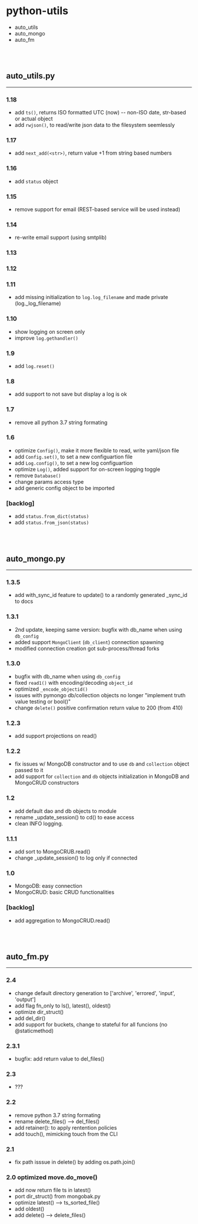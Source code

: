 # python-utils
- auto_utils
- auto_mongo
- auto_fm


<br><br>

## auto_utils.py
---

### 1.18
- add `ts()`, returns ISO formatted UTC (now) -- non-ISO date, str-based or actual object
- add `rwjson()`, to read/write json data to the filesystem seemlessly

### 1.17
- add `next_add(<str>)`, return value +1 from string based numbers

### 1.16
- add `status` object

### 1.15
- remove support for email (REST-based service will be used instead)

### 1.14
- re-write email support (using smtplib)

### 1.13
### 1.12

### 1.11
- add missing initialization to `log.log_filename` and made private (log._log_filename)

### 1.10
- show logging on screen only
- improve `log.gethandler()`

### 1.9
- add `log.reset()`

### 1.8
- add support to not save but display a log is ok

### 1.7
- remove all python 3.7 string formating

### 1.6
- optimize `Config()`, make it more flexible to read, write yaml/json file
- add `Config.set()`, to set a new configuartion file
- add `Log.config()`, to set a new log configuartion
- optimize `Log()`, added support for on-screen logging toggle
- remove `Database()`
- change params access type
- add generic config object to be imported

### [backlog]
- add `status.from_dict(status)`
- add `status.from_json(status)`


<br><br>

## auto_mongo.py
---

### 1.3.5
- add with_sync_id feature to update() to a randomly generated _sync_id to docs 

### 1.3.1
- 2nd update, keeping same version: bugfix with db_name when using `db_config`
- added support `MongoClient` (`db_client`) connection spawning
- modified connection creation got sub-process/thread forks

### 1.3.0
- bugfix with db_name when using `db_config`
- fixed `read1()` with encoding/decoding `object_id`
- optimized `_encode_objectid()`
- issues with pymongo db/collection objects no longer "implement truth value testing or bool()"
- change `delete()` positive confirmation return value to 200 (from 410)

### 1.2.3
- add support projections on read()

### 1.2.2
- fix issues w/ MongoDB constructor and to use `db` and `collection` object passed to it
- add support for `collection` and `db` objects initialization in MongoDB and MongoCRUD constructors

### 1.2
- add default dao and db objects to module
- rename _update_session() to cd() to ease access
- clean INFO logging.

### 1.1.1
- add sort to MongoCRUB.read()
- change _update_session() to log only if connected

### 1.0
- MongoDB: easy connection
- MongoCRUD: basic CRUD functionalities

### [backlog]
- add aggregation to MongoCRUD.read()


<br><br>

## auto_fm.py
---

### 2.4
- change default directory generation to ['archive', 'errored', 'input', 'output']
- add flag fn_only to ls(), latest(), oldest()
- optimize dir_struct()
- add del_dir()
- add support for buckets, change to stateful for all funcions (no @staticmethod)

### 2.3.1
- bugfix: add return value to del_files()

### 2.3
- ???

### 2.2
- remove python 3.7 string formating
- rename delete_files() --> del_files()
- add retainer(): to apply rentention policies
- add touch(), mimicking touch from the CLI

### 2.1
- fix path isssue in delete() by adding os.path.join()

### 2.0 optimized move.do_move()
- add now return file ts in latest()
- port dir_struct() from mongobak.py
- optimize latest() --> ts_sorted_file()
- add oldest()
- add delete() --> delete_files()
